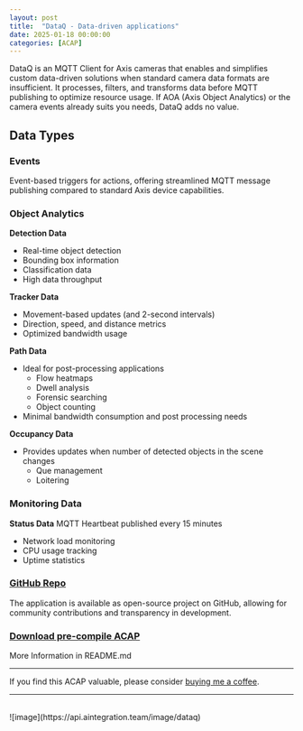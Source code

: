 ```yaml
---
layout: post
title:  "DataQ - Data-driven applications"
date: 2025-01-18 00:00:00
categories: [ACAP]
---
```


DataQ is an MQTT Client for Axis cameras that enables and simplifies custom data-driven solutions when standard camera data formats are insufficient. It processes, filters, and transforms data before MQTT publishing to optimize resource usage.  If AOA (Axis Object Analytics) or the camera events already suits you needs, DataQ adds no value.

## Data Types
### Events
Event-based triggers for actions, offering streamlined MQTT message publishing compared to standard Axis device capabilities.

### Object Analytics

**Detection Data**
- Real-time object detection
- Bounding box information
- Classification data
- High data throughput

**Tracker Data**
- Movement-based updates (and 2-second intervals)
- Direction, speed, and distance metrics
- Optimized bandwidth usage

**Path Data**
- Ideal for post-processing applications
  - Flow heatmaps
  - Dwell analysis
  - Forensic searching
  - Object counting
- Minimal bandwidth consumption and post processing needs

**Occupancy Data**
- Provides updates when number of detected objects in the scene changes
	- Que management
	- Loitering

### Monitoring Data

**Status Data**
MQTT Heartbeat published every 15 minutes
- Network load monitoring
- CPU usage tracking
- Uptime statistics


### [GitHub Repo](https://github.com/pandosme/DataQ)
The application is available as open-source project on GitHub, allowing for community contributions and transparency in development.  
### [Download pre-compile ACAP](https://www.dropbox.com/scl/fi/3z5ruobn27nvt2rwebqym/DataQ.zip?rlkey=etnpo7yvp2u6vqxi9d50hqpik&st=fwagype3&dl=1) 

More Information in README.md  

---
If you find this ACAP valuable, please consider [buying me a coffee](https://buymeacoffee.com/fredjuhlinl).  

---

<br/>
![image](https://api.aintegration.team/image/dataq)
